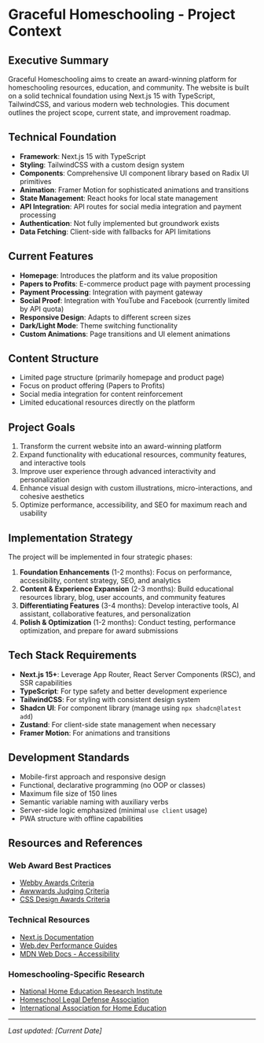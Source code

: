 # Graceful Homeschooling - Project Context

## Executive Summary

Graceful Homeschooling aims to create an award-winning platform for homeschooling resources, education, and community. The website is built on a solid technical foundation using Next.js 15 with TypeScript, TailwindCSS, and various modern web technologies. This document outlines the project scope, current state, and improvement roadmap.

## Technical Foundation

- **Framework**: Next.js 15 with TypeScript
- **Styling**: TailwindCSS with a custom design system
- **Components**: Comprehensive UI component library based on Radix UI primitives
- **Animation**: Framer Motion for sophisticated animations and transitions
- **State Management**: React hooks for local state management
- **API Integration**: API routes for social media integration and payment processing
- **Authentication**: Not fully implemented but groundwork exists
- **Data Fetching**: Client-side with fallbacks for API limitations

## Current Features

- **Homepage**: Introduces the platform and its value proposition
- **Papers to Profits**: E-commerce product page with payment processing
- **Payment Processing**: Integration with payment gateway
- **Social Proof**: Integration with YouTube and Facebook (currently limited by API quota)
- **Responsive Design**: Adapts to different screen sizes
- **Dark/Light Mode**: Theme switching functionality
- **Custom Animations**: Page transitions and UI element animations

## Content Structure

- Limited page structure (primarily homepage and product page)
- Focus on product offering (Papers to Profits)
- Social media integration for content reinforcement
- Limited educational resources directly on the platform

## Project Goals

1. Transform the current website into an award-winning platform
2. Expand functionality with educational resources, community features, and interactive tools
3. Improve user experience through advanced interactivity and personalization
4. Enhance visual design with custom illustrations, micro-interactions, and cohesive aesthetics
5. Optimize performance, accessibility, and SEO for maximum reach and usability

## Implementation Strategy

The project will be implemented in four strategic phases:

1. **Foundation Enhancements** (1-2 months): Focus on performance, accessibility, content strategy, SEO, and analytics
2. **Content & Experience Expansion** (2-3 months): Build educational resources library, blog, user accounts, and community features
3. **Differentiating Features** (3-4 months): Develop interactive tools, AI assistant, collaborative features, and personalization
4. **Polish & Optimization** (1-2 months): Conduct testing, performance optimization, and prepare for award submissions

## Tech Stack Requirements

- **Next.js 15+**: Leverage App Router, React Server Components (RSC), and SSR capabilities
- **TypeScript**: For type safety and better development experience
- **TailwindCSS**: For styling with consistent design system
- **Shadcn UI**: For component library (manage using `npx shadcn@latest add`)
- **Zustand**: For client-side state management when necessary
- **Framer Motion**: For animations and transitions

## Development Standards

- Mobile-first approach and responsive design
- Functional, declarative programming (no OOP or classes)
- Maximum file size of 150 lines
- Semantic variable naming with auxiliary verbs
- Server-side logic emphasized (minimal `use client` usage)
- PWA structure with offline capabilities

## Resources and References

### Web Award Best Practices
- [Webby Awards Criteria](https://www.webbyawards.com/about/judging-criteria/)
- [Awwwards Judging Criteria](https://www.awwwards.com/about-evaluation/)
- [CSS Design Awards Criteria](https://www.cssdesignawards.com/judges-criteria)

### Technical Resources
- [Next.js Documentation](https://nextjs.org/docs)
- [Web.dev Performance Guides](https://web.dev/guides/)
- [MDN Web Docs - Accessibility](https://developer.mozilla.org/en-US/docs/Web/Accessibility)

### Homeschooling-Specific Research
- [National Home Education Research Institute](https://www.nheri.org/)
- [Homeschool Legal Defense Association](https://hslda.org/legal)
- [International Association for Home Education](https://iahe.net/)

---

*Last updated: [Current Date]*

